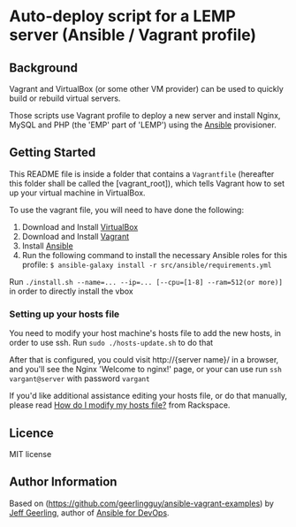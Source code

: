 # Auto-deploy script  for a LEMP server (Ansible / Vagrant profile)

## Background

Vagrant and VirtualBox (or some other VM provider) can be used to quickly build or rebuild virtual servers.

Those scripts use Vagrant profile to deploy a new server and install Nginx, MySQL and PHP (the 'EMP' part of 'LEMP') using the [Ansible](http://www.ansible.com/) provisioner.

## Getting Started

This README file is inside a folder that contains a `Vagrantfile` (hereafter this folder shall be called the [vagrant_root]), which tells Vagrant how to set up your virtual machine in VirtualBox.

To use the vagrant file, you will need to have done the following:

  1. Download and Install [VirtualBox](https://www.virtualbox.org/wiki/Downloads)
  2. Download and Install [Vagrant](https://www.vagrantup.com/downloads.html)
  3. Install [Ansible](http://docs.ansible.com/ansible/latest/intro_installation.html)
  4. Run the following command to install the necessary Ansible roles for this profile: `$ ansible-galaxy install -r src/ansible/requirements.yml`
  
Run `./install.sh --name=... --ip=... [--cpu=[1-8] --ram=512(or more)]` in order to directly install the vbox 

### Setting up your hosts file

You need to modify your host machine's hosts file to add the new hosts, in order to use ssh. 
Run `sudo ./hosts-update.sh` to do that

After that is configured, you could visit http://{server name}/ in a browser, and you'll see the Nginx 'Welcome to nginx!' page, or your can use run 
`ssh vargant@server` with password `vargant`

If you'd like additional assistance editing your hosts file, or do that manually, please read [How do I modify my hosts file?](http://www.rackspace.com/knowledge_center/article/how-do-i-modify-my-hosts-file) from Rackspace.

## Licence
MIT license

## Author Information

Based on (https://github.com/geerlingguy/ansible-vagrant-examples) by [Jeff Geerling](https://www.jeffgeerling.com/), author of [Ansible for DevOps](https://www.ansiblefordevops.com/).
